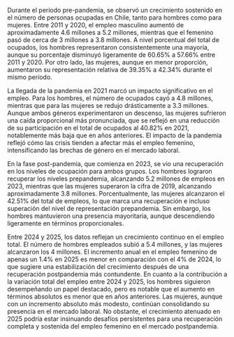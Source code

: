 Durante el período pre-pandemia, se observó un crecimiento sostenido en el número de personas ocupadas en Chile, tanto para hombres como para mujeres. Entre 2011 y 2020, el empleo masculino aumentó de aproximadamente 4.6 millones a 5.2 millones, mientras que el femenino pasó de cerca de 3 millones a 3.8 millones. A nivel porcentual del total de ocupados, los hombres representaron consistentemente una mayoría, aunque su porcentaje disminuyó ligeramente de 60.65% a 57.66% entre 2011 y 2020. Por otro lado, las mujeres, aunque en menor proporción, aumentaron su representación relativa de 39.35% a 42.34% durante el mismo período. 

La llegada de la pandemia en 2021 marcó un impacto significativo en el empleo. Para los hombres, el número de ocupados cayó a 4.8 millones, mientras que para las mujeres se redujo drásticamente a 3.3 millones. Aunque ambos géneros experimentaron un descenso, las mujeres sufrieron una caída proporcional más pronunciada, que se reflejó en una reducción de su participación en el total de ocupados al 40.82% en 2021, notablemente más baja que en años anteriores. El impacto de la pandemia reflejó cómo las crisis tienden a afectar más el empleo femenino, intensificando las brechas de género en el mercado laboral.

En la fase post-pandemia, que comienza en 2023, se vio una recuperación en los niveles de ocupación para ambos grupos. Los hombres lograron recuperar los niveles prepandemia, alcanzando 5.2 millones de empleos en 2023, mientras que las mujeres superaron la cifra de 2019, alcanzando aproximadamente 3.8 millones. Porcentualmente, las mujeres alcanzaron el 42.51% del total de empleos, lo que marca una recuperación e incluso superación del nivel de representación prepandemia. Sin embargo, los hombres mantuvieron una presencia mayoritaria, aunque descendiendo ligeramente en términos proporcionales.

Entre 2024 y 2025, los datos reflejan un crecimiento continuo en el empleo total. El número de hombres empleados subió a 5.4 millones, y las mujeres alcanzaron los 4 millones. El incremento anual en el empleo femenino de apenas un 1.4% en 2025 es menor en comparación con el 4% de 2024, lo que sugiere una estabilización del crecimiento después de una recuperación postpandemia más contundente. En cuanto a la contribución a la variación total del empleo entre 2024 y 2025, los hombres siguieron desempeñando un papel destacado, pero es notable que el aumento en términos absolutos es menor que en años anteriores. Las mujeres, aunque con un incremento absoluto más modesto, continúan consolidando su presencia en el mercado laboral. No obstante, el crecimiento atenuado en 2025 podría estar insinuando desafíos persistentes para una recuperación completa y sostenida del empleo femenino en el mercado postpandemia.
